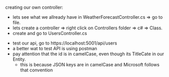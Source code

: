 creating our own controller:
- lets see what we allready have in WeatherForecastController.cs => go to file.
- lets create a controller => right click on Controllers folder => c# => Class.
- create and go to UsersController.cs

* test our api, go to https://localhost:5001/api/users
* a better wat to test API is using postman
* pay attention that the id is in camelCase, even though its TitleCate in our Entity.
  - this is because JSON keys are in camelCase and Microsoft follows that convention